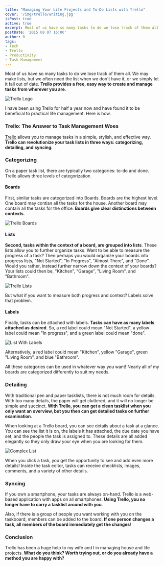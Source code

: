 ```yaml
---
title: "Managing Your Life Projects and To-Do Lists with Trello"
cover: '/img/trello/writing.jpg'
isPost: true
active: true
excerpt: Most of us have so many tasks to do we lose track of them all. We may make lists, but we often need the list when we don't have it, or we simply let it fall out of sync. Trello provides a free, easy way to create and manage tasks from wherever you are.
postDate: '2015 08 07 16:00'
author: 0
tags:
- Tech
- Trello
- Productivity
- Task Management
---
```


<p>Most of us have so many tasks to do we lose track of them all. We may make lists, but we often need the list when we don't have it, or we simply let it fall out of date.
<strong>Trello provides a free, easy way to create and manage tasks from wherever you are</strong>.</p>

<p><img src="/img/trello/trello.PNG" alt="Trello Logo"></p>
	
<p>I have been using Trello for half a year now and have found it to be beneficial to practical life management.  Here is how.</p>

<h3>Trello: The Answer to Task Management Woes</h3>

<p><a title="Trello" href="http://www.trello.com/">Trello</a> allows you to manage tasks in a simple, stylish, and effective way. 
<strong>Trello can revolutionize your task lists in three ways: categorizing, detailing, and syncing</strong>.</p>

<h3>Categorizing</h3>
<p>On a paper task list, there are typically two categories: to-do and done.  Trello allows three levels of categorization.</p>

<h4>Boards</h4>
<p>First, similar tasks are categorized into Boards.  Boards are the highest level.  One board may contian all the tasks for the house.  Another board may contain all the tasks for the office.
<strong>Boards give clear distinctions between contexts</strong>.</p>

<p><img src="/img/trello/trelloboards.PNG" alt="Trello Boards"></p>
	
<h4>Lists</h4>
<p><strong>Second, tasks within the context of a board, are grouped into lists</strong>.  These lists allow you to further organize tasks.  Want to be able to measure the progress of a task?  Then perhaps
you would organize your boards into progress lists, "Not Started", "In Progress", "Almost There", and "Done".  Would you rather, instead
further narrow down the context of your boards?  Your lists could then be, "Kitchen", "Garage", "Living Room", and "Bathroom".</p>

<p><img src="/img/trello/list.PNG" alt="Trello Lists"></p>
	
<p>But what if you want to measure both progress and context?  Labels solve that problem.</p>

<h4>Labels</h4>
<p>Finally, tasks can be attached with labels.  <strong>Tasks can have as many labels attached as
desired</strong>.  So, a red label could mean "Not Started", a yellow label could mean "In progress", and
a green label could mean "done".</p>

<p><img src="/img/trello/listwithlabels.PNG" alt="List With Labels"></p>

<p>Alternatively, a red label could mean "Kitchen", yellow "Garage", green "Living Room", and blue "Bathroom".</p>

<p>All these categories can be used in whatever way you want!  Nearly all of my boards are categorized differently to suit my needs.</p>

<h3>Detailing</h3>
<p>With traditional pen and paper tasklists, there is not much room for details.  With too many details, the paper will get cluttered, and it will no longer be simple and succinct.
<strong>With Trello, you can get a clean tasklist when you only want an overview, but you then can get detailed tasks on further examination</strong>.</p>

<p>When looking at a Trello board, you can see details about a task at a glance.  You can see the list it
is on, the labels it has attached,
the due date you have set, and the people the task is assigned to.  These details are all added
elegantly so they only draw your eye when you are looking for them.</p>

<p><img src="/img/trello/complexlist.PNG" alt="Complex List"></p>
	
<p>When you click a task, you get the opportunity to see and add even more details!  Inside the task editor, tasks can receive checklists, images, comments, and a variety of other details.</p>

<h3>Syncing</h3>
<p>If you own a smartphone, your tasks are always on-hand.  Trello is a web-based application with apps on all smartphones.  <strong>Using Trello, 
you no longer have to carry a tasklist around with you</strong>.</p>

<p>Also, if there is a group of people you want working with you on the taskboard, members can be added to the board.  <strong>If one person changes a task, all members of the board immediately get the changes</strong>!</p>

<h3>Conclusion</h3>
<p>Trello has been a huge help to my wife and I in managing house and life projects.  <strong>What do you think?  Worth trying out, or do you already have a method you are happy with?</strong></p>